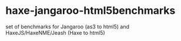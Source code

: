 haxe-jangaroo-html5benchmarks
=============================

set of benchmarks for Jangaroo (as3 to html5) and HaxeJS/HaxeNME/Jeash (Haxe to html5)